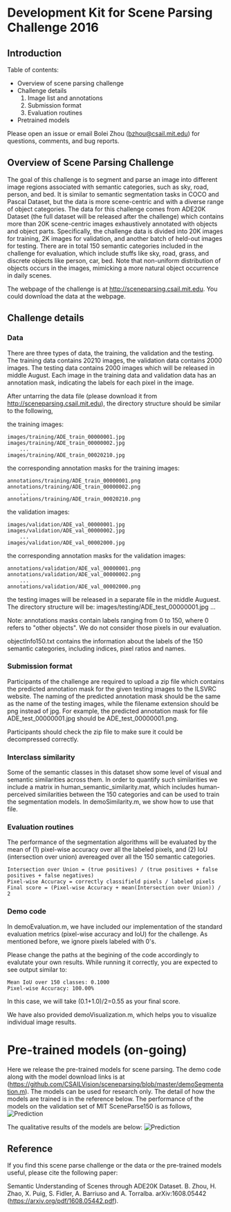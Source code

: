 #  Development Kit for Scene Parsing Challenge 2016

## Introduction

Table of contents:
- Overview of scene parsing challenge
- Challenge details
    1. Image list and annotations
    2. Submission format
    3. Evaluation routines
- Pretrained models

Please open an issue or email Bolei Zhou (bzhou@csail.mit.edu) for questions, comments, and bug reports. 

##  Overview of Scene Parsing Challenge
The goal of this challenge is to segment and parse an image into different image regions associated with semantic categories, such as sky, road, person, and bed. It is similar to semantic segmentation tasks in COCO and Pascal Dataset, but the data is more scene-centric and with a diverse range of object categories. The data for this challenge comes from ADE20K Dataset (the full dataset will be released after the challenge) which contains more than 20K scene-centric images exhaustively annotated with objects and object parts. Specifically, the challenge data is divided into 20K images for training, 2K images for validation, and another batch of held-out images for testing. There are in total 150 semantic categories included in the challenge for evaluation, which include stuffs like sky, road, grass, and discrete objects like person, car, bed. Note that non-uniform distribution of objects occurs in the images, mimicking a more natural object occurrence in daily scenes.

The webpage of the challenge is at http://sceneparsing.csail.mit.edu. You could download the data at the webpage.

## Challenge details

### Data
There are three types of data, the training, the validation and the testing. The training data contains 20210 images, the validation data contains 2000 images. The testing data contains 2000 images which will be released in middle August. Each image in the training data and validation data has an annotation mask, indicating the labels for each pixel in the image. 

After untarring the data file (please download it from http://sceneparsing.csail.mit.edu), the directory structure should be similar to the following, 

the training images:

    images/training/ADE_train_00000001.jpg
    images/training/ADE_train_00000002.jpg
        ...
    images/training/ADE_train_00020210.jpg

the corresponding annotation masks for the training images:
    
    annotations/training/ADE_train_00000001.png
    annotations/training/ADE_train_00000002.png
        ...
    annotations/training/ADE_train_00020210.png

the validation images:
    
    images/validation/ADE_val_00000001.jpg
    images/validation/ADE_val_00000002.jpg
        ...
    images/validation/ADE_val_00002000.jpg

the corresponding annotation masks for the validation images:

    annotations/validation/ADE_val_00000001.png
    annotations/validation/ADE_val_00000002.png
        ...
    annotations/validation/ADE_val_00002000.png

the testing images will be released in a separate file in the middle Auguest. The directory structure will be:
    images/testing/ADE_test_00000001.jpg
        ...

Note: annotations masks contain labels ranging from 0 to 150, where 0 refers to "other objects". We do not consider those pixels in our evaluation.

objectInfo150.txt contains the information about the labels of the 150 semantic categories, including indices, pixel ratios and names.

### Submission format
Participants of the challenge are required to upload a zip file which contains the predicted annotation mask for the given testing images to the ILSVRC website. The naming of the predicted annotation mask should be the same as the name of the testing images, while the filename extension should be png instead of jpg. For example, the predicted annotation mask for file ADE_test_00000001.jpg should be ADE_test_00000001.png.

Participants should check the zip file to make sure it could be decompressed correctly. 

### Interclass similarity
Some of the semantic classes in this dataset show some level of visual and semantic similarities across them. In order to quantify such similarities we include a matrix in human_semantic_similarity.mat, which includes human-perceived similarities between the 150 categories and can be used to train the segmentation models. In demoSimilarity.m, we show how to use that file. 

### Evaluation routines
The performance of the segmentation algorithms will be evaluated by the mean of (1) pixel-wise accuracy over all the labeled pixels, and (2) IoU (intersection over union) avereaged over all the 150 semantic categories. 

    Intersection over Union = (true positives) / (true positives + false positives + false negatives)
    Pixel-wise Accuracy = correctly classifield pixels / labeled pixels
    Final score = (Pixel-wise Accuracy + mean(Intersection over Union)) / 2

### Demo code
In demoEvaluation.m, we have included our implementation of the standard evaluation metrics (pixel-wise accuracy and IoU) for the challenge. As mentioned before, we ignore pixels labeled with 0's.

Please change the paths at the begining of the code accordingly to evalutate your own results. While running it correctly, you are expected to see output similar to:

    Mean IoU over 150 classes: 0.1000
    Pixel-wise Accuracy: 100.00%

In this case, we will take (0.1+1.0)/2=0.55 as your final score.

We have also provided demoVisualization.m, which helps you to visualize individual image results.

# Pre-trained models (on-going)

Here we release the pre-trained models for scene parsing. The demo code along with the model download links is at (https://github.com/CSAILVision/sceneparsing/blob/master/demoSegmentation.m). The models can be used for research only. The detail of how the models are trained is in the reference below. The performance of the models on the validation set of MIT SceneParse150 is as follows,
![Prediction](http://sceneparsing.csail.mit.edu/sceneparsing/acc_1.png)

The qualitative results of the models are below:
![Prediction](http://sceneparsing.csail.mit.edu/sceneparsing/segmentation.png)

## Reference
If you find this scene parse challenge or the data or the pre-trained models useful, please cite the following paper:

Semantic Understanding of Scenes through ADE20K Dataset. B. Zhou, H. Zhao, X. Puig, S. Fidler, A. Barriuso and A. Torralba. arXiv:1608.05442 (https://arxiv.org/pdf/1608.05442.pdf).

